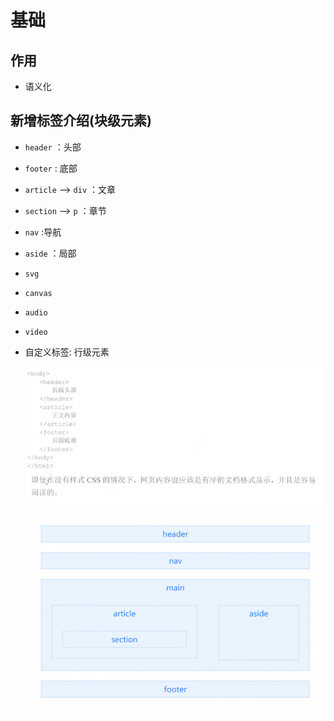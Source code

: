 # 基础

## 作用

- 语义化

## 新增标签介绍(块级元素)

- `header` ：头部

- `footer` : 底部

- `article` --> `div` ：文章

- `section` --> `p` ：章节

- `nav` :导航

- `aside` ：局部

- `svg`

- `canvas`

- `audio`

- `video`

- 自定义标签: 行级元素

  ![语义化标签位置](image/语义化标签位置.png)

  ![html5_CMyYWCShyu](image/html5.png)
